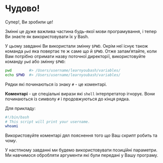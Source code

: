 # Чудово!

Супер!, Ви зробили це!

Змінні це дуже важлива частина будь-якої мови програмування, і тепер Ви знаєте як використовувати їх у  Bash.

У цьому завданні Ви використали змінну `$PWD`. Окрім неї існує також команда `pwd` яка повертає те ж саме що й `$PWD`. Отже запам’ятайте, коли Вам потрібно отримати назву поточної директорії, використовуйте команду `pwd` або змінну `$PWD`:

```bash
pwd        #> /Users/username/learnyoubash/variables/
echo $PWD  #> /Users/username/learnyoubash/variables/
```

Рядки які починаються із знаку `#` - це коментарі.

**Коментарі** - це спеціальні вирази які `shell` інтерпретатор ігнорує. Вони починаються із символу `#` і продовжуються до кінця рядка.

Для прикладу:

```bash
#!/bin/bash
# This script will print your username.
whoami
```

Використовуйте коментарі дял пояснення того _що_ Ваш скрипт робить та _чому_.

У настпному завданні ми будемо використовувати позиційні параметри. Ми навчимося обробляти аргументи які були передані у Вашу програму.
